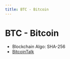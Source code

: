 ```yaml
---
title: BTC - Bitcoin
---
```


# BTC - Bitcoin

- Blockchain Algo: SHA-256
- [BitcoinTalk](https://bitcointalk.org/index.php?topic=5.msg28#msg28)
